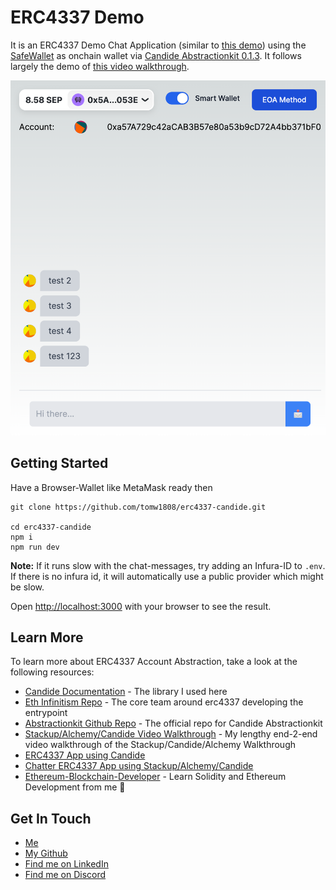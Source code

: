 # ERC4337 Demo

It is an ERC4337 Demo Chat Application (similar to [this demo](https://erc4337-chatter-nextjs-app.vercel.app/candide)) using the [SafeWallet](https://app.safe.global/) as onchain wallet via [Candide Abstractionkit 0.1.3](https://docs.candide.dev/wallet/abstractionkit/introduction/). It follows largely the demo of [this video walkthrough](https://youtu.be/v_V4Wqcn7vE).

![Screenshot of ERC4337 Demo](./chatter-erc4337.png?raw=true "ERC4337 Chat App Demo")

## Getting Started

Have a Browser-Wallet like MetaMask ready then

```
git clone https://github.com/tomw1808/erc4337-candide.git

cd erc4337-candide
npm i
npm run dev
```

**Note:** If it runs slow with the chat-messages, try adding an Infura-ID to `.env`. If there is no infura id, it will automatically use a public provider which might be slow.

Open [http://localhost:3000](http://localhost:3000) with your browser to see the result.


## Learn More

To learn more about ERC4337 Account Abstraction, take a look at the following resources:

- [Candide Documentation](https://docs.candide.dev/wallet/abstractionkit/introduction/) - The library I used here
- [Eth Infinitism Repo](https://github.com/eth-infinitism/account-abstraction/tree/develop) - The core team around erc4337 developing the entrypoint
- [Abstractionkit Github Repo](https://github.com/candidelabs/abstractionkit/tree/main) - The official repo for Candide Abstractionkit
- [Stackup/Alchemy/Candide Video Walkthrough](https://youtu.be/v_V4Wqcn7vE) - My lengthy end-2-end video walkthrough of the Stackup/Candide/Alchemy Walkthrough
- [ERC4337 App using Candide](https://erc4337-candide.vercel.app/)
- [Chatter ERC4337 App using Stackup/Alchemy/Candide](https://erc4337-chatter-nextjs-app.vercel.app/)
- [Ethereum-Blockchain-Developer](https://ethereum-blockchain-developer.com) - Learn Solidity and Ethereum Development from me 🤗

## Get In Touch

 - [Me](https://thomaswiesner.com)
 - [My Github](https://github.com/tomw1808)
 - [Find me on LinkedIn](https://www.linkedin.com/in/thomas-wiesner)
 - [Find me on Discord](https://discord.gg/nKV7xzxdEh)